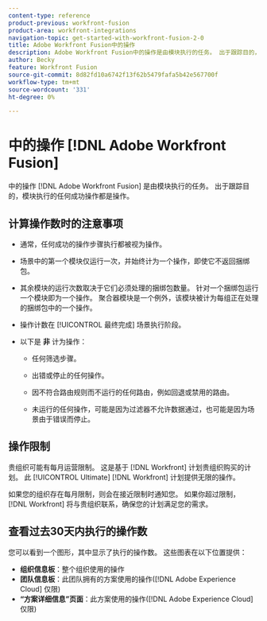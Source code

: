 ```yaml
---
content-type: reference
product-previous: workfront-fusion
product-area: workfront-integrations
navigation-topic: get-started-with-workfront-fusion-2-0
title: Adobe Workfront Fusion中的操作
description: Adobe Workfront Fusion中的操作是由模块执行的任务。 出于跟踪目的，模块执行的任何成功操作都是操作。
author: Becky
feature: Workfront Fusion
source-git-commit: 8d82fd10a6742f13f62b5479fafa5b42e567700f
workflow-type: tm+mt
source-wordcount: '331'
ht-degree: 0%

---
```


# 中的操作 [!DNL Adobe Workfront Fusion]

中的操作 [!DNL Adobe Workfront Fusion] 是由模块执行的任务。 出于跟踪目的，模块执行的任何成功操作都是操作。

## 计算操作数时的注意事项

* 通常，任何成功的操作步骤执行都被视为操作。

* 场景中的第一个模块仅运行一次，并始终计为一个操作，即使它不返回捆绑包。

* 其余模块的运行次数取决于它们必须处理的捆绑包数量。  针对一个捆绑包运行一个模块即为一个操作。 聚合器模块是一个例外，该模块被计为每组正在处理的捆绑包中的一个操作。

* 操作计数在 [!UICONTROL 最终完成] 场景执行阶段。

* 以下是 **非** 计为操作：

   * 任何筛选步骤。

   * 出错或停止的任何操作。

   * 因不符合路由规则而不运行的任何路由，例如回退或禁用的路由。

   * 未运行的任何操作，可能是因为过滤器不允许数据通过，也可能是因为场景由于错误而停止。

## 操作限制

贵组织可能有每月运营限制。 这是基于 [!DNL Workfront] 计划贵组织购买的计划。 此 [!UICONTROL Ultimate] [!DNL Workfront] 计划提供无限的操作。

如果您的组织存在每月限制，则会在接近限制时通知您。 如果你超过限制， [!DNL Workfront] 将与贵组织联系，确保您的计划满足您的需求。

## 查看过去30天内执行的操作数

您可以看到一个图形，其中显示了执行的操作数。 这些图表在以下位置提供：

* **组织信息板**：整个组织使用的操作
* **团队信息板**：此团队拥有的方案使用的操作([!DNL Adobe Experience Cloud] 仅限)
* **“方案详细信息”页面**：此方案使用的操作([!DNL Adobe Experience Cloud] 仅限)

